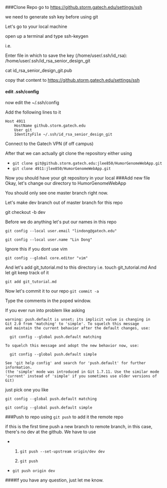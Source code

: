 ###Clone Repo
go to https://github.storm.gatech.edu/settings/ssh

we need to generate ssh key before using git

Let's go to your local machine

open up a terminal and type ssh-keygen

i.e.

Enter file in which to save the key (/home/user/.ssh/id_rsa): /home/user/.ssh/id_rsa_senior_design_git

cat id_rsa_senior_design_git.pub

copy that content to https://github.storm.gatech.edu/settings/ssh
#### edit .ssh/config
now edit the ~/.ssh/config

Add the following lines to it

```
Host 4911
    HostName github.storm.gatech.edu
    User git
    IdentityFile ~/.ssh/id_rsa_senior_design_git
```
Connect to the Gatech VPN (if off campus)

After that we can actually git clone the repository
either using
* ```git clone git@github.storm.gatech.edu:jlee850/HumorGenomeWebApp.git```
* ```git clone 4911:jlee850/HumorGenomeWebApp.git```

Now you should have your git repository in your local
###Add new file
Okay, let's change our directory to HumorGenomeWebApp

You should only see one master branch right now.

Let's make dev branch out of master branch for this repo

git checkout -b dev

Before we do anything let's put our names in this repo

`git config --local user.email "lindong@gatech.edu"`

`git config --local user.name "Lin Dong"`

Ignore this if you dont use vim

`git config --global core.editor "vim"`

And let's add git_tutorial.md to this directory
i.e.
touch git_tutorial.md
And let git keep track of it

`git add git_tutorial.md`

Now let's commit it to our repo
`git commit -a`

Type the comments in the poped window.

If you ever run into problem like asking
```
warning: push.default is unset; its implicit value is changing in
Git 2.0 from 'matching' to 'simple'. To squelch this message
and maintain the current behavior after the default changes, use:

  git config --global push.default matching

To squelch this message and adopt the new behavior now, use:

  git config --global push.default simple

See 'git help config' and search for 'push.default' for further information.
(the 'simple' mode was introduced in Git 1.7.11. Use the similar mode
'current' instead of 'simple' if you sometimes use older versions of Git)
```
just pick one you like  

`git config --global push.default matching`

`git config --global push.default simple`

###Push to repo
using 
`git push`
to add it the remote repo

if this is the first time push a new branch to remote branch, in this case, there's no dev at the github. We have to use

* 1. `git push --set-upstream origin/dev dev`

  2. `git push`

* `git push origin dev`

####If you have any question, just let me know.

